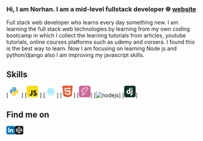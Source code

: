 ###  Hi, I am Norhan. I am a mid-level fullstack developer :globe_with_meridians: [website]
 Full stack web developer who learns every day something new. I am learning the full stack web technologies by learning from my own coding bootcamp in which I collect the learning tutorials from articles, youtube tutorials, online courses platforms such as udemy and corsera. I found this is the best way to learn. Now I am focusing on learning Node js and python/django also I am improving my javascript skills.
## Skills 
[<img  width='30px' src='https://github.com/edent/SuperTinyIcons/blob/master/images/svg/python.svg' alt='python'/> ]
[<img  width='30px' src='https://github.com/edent/SuperTinyIcons/blob/master/images/svg/javascript.svg' alt='javascript'/> ]
[<img  width='30px' src='https://github.com/edent/SuperTinyIcons/blob/master/images/svg/react.svg' alt='react'/>]
[<img  width='30px' src='https://github.com/edent/SuperTinyIcons/blob/master/images/svg/html5.svg' alt='html5'/>]
[<img  width='30px' src='https://github.com/edent/SuperTinyIcons/blob/master/images/svg/sass.svg' alt='sass'/>]
[<img  width='30px' src='https://img.icons8.com/color/48/000000/nodejs.png' alt='nodejs'/>]
[<img  width='30px' src='https://github.com/edent/SuperTinyIcons/blob/master/images/svg/djangoproject.svg' alt='django'/>]

## Find me on
[<img align='left' width='22px' src='https://github.com/edent/SuperTinyIcons/blob/master/images/svg/linkedin.svg' alt='linkedin'/>][linkedin]
[<img align='left' width='22px' src='https://github.com/edent/SuperTinyIcons/blob/master/images/svg/codepen.svg' alt='codepen'/>][codepen]

[website]: https://norhanms.github.io/
[linkedin]: https://www.linkedin.com/in/norhanms/
[codepen]: https://codepen.io/norhanms
